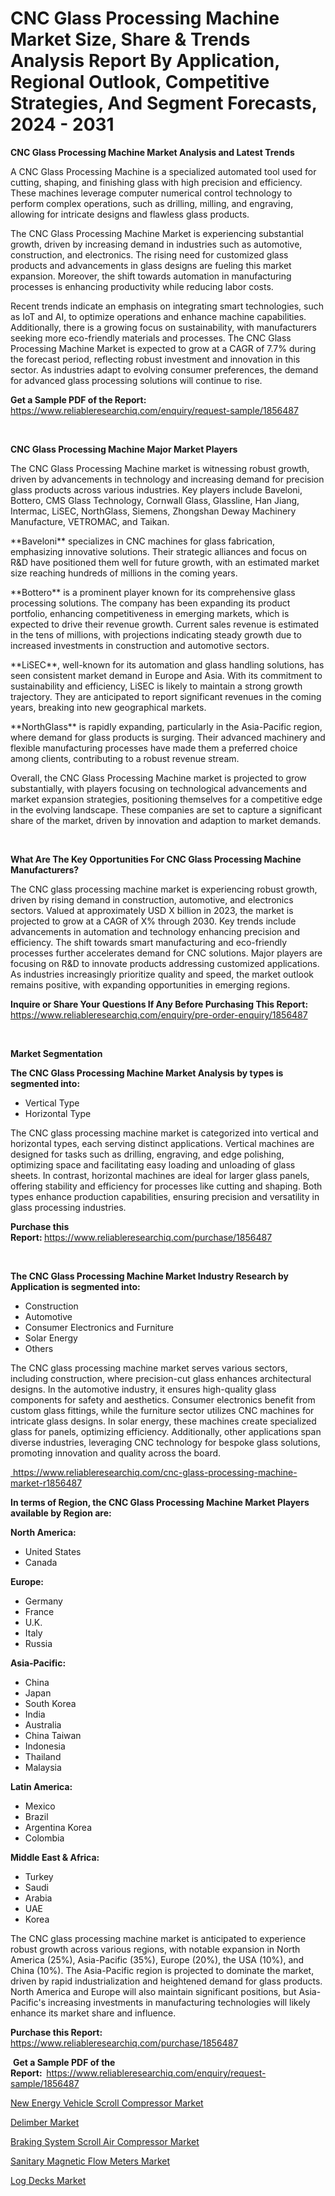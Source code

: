 <p><h1>CNC Glass Processing Machine Market Size, Share & Trends Analysis Report By Application, Regional Outlook, Competitive Strategies, And Segment Forecasts, 2024 - 2031</h1></p><p><strong>CNC Glass Processing Machine Market Analysis and Latest Trends</strong></p>
<p><p>A CNC Glass Processing Machine is a specialized automated tool used for cutting, shaping, and finishing glass with high precision and efficiency. These machines leverage computer numerical control technology to perform complex operations, such as drilling, milling, and engraving, allowing for intricate designs and flawless glass products. </p><p>The CNC Glass Processing Machine Market is experiencing substantial growth, driven by increasing demand in industries such as automotive, construction, and electronics. The rising need for customized glass products and advancements in glass designs are fueling this market expansion. Moreover, the shift towards automation in manufacturing processes is enhancing productivity while reducing labor costs.</p><p>Recent trends indicate an emphasis on integrating smart technologies, such as IoT and AI, to optimize operations and enhance machine capabilities. Additionally, there is a growing focus on sustainability, with manufacturers seeking more eco-friendly materials and processes. The CNC Glass Processing Machine Market is expected to grow at a CAGR of 7.7% during the forecast period, reflecting robust investment and innovation in this sector. As industries adapt to evolving consumer preferences, the demand for advanced glass processing solutions will continue to rise.</p></p>
<p><strong>Get a Sample PDF of the Report:&nbsp;</strong> <a href="https://www.reliableresearchiq.com/enquiry/request-sample/1856487?utm_campaign=104&utm_medium=2&utm_source=Github&utm_content=ia&utm_term=20102024&utm_id=cnc-glass-processing-machine">https://www.reliableresearchiq.com/enquiry/request-sample/1856487</a></p>
<p>&nbsp;</p>
<p><strong>CNC Glass Processing Machine Major Market Players</strong></p>
<p><p>The CNC Glass Processing Machine market is witnessing robust growth, driven by advancements in technology and increasing demand for precision glass products across various industries. Key players include Baveloni, Bottero, CMS Glass Technology, Cornwall Glass, Glassline, Han Jiang, Intermac, LiSEC, NorthGlass, Siemens, Zhongshan Deway Machinery Manufacture, VETROMAC, and Taikan.</p><p>**Baveloni** specializes in CNC machines for glass fabrication, emphasizing innovative solutions. Their strategic alliances and focus on R&D have positioned them well for future growth, with an estimated market size reaching hundreds of millions in the coming years.</p><p>**Bottero** is a prominent player known for its comprehensive glass processing solutions. The company has been expanding its product portfolio, enhancing competitiveness in emerging markets, which is expected to drive their revenue growth. Current sales revenue is estimated in the tens of millions, with projections indicating steady growth due to increased investments in construction and automotive sectors.</p><p>**LiSEC**, well-known for its automation and glass handling solutions, has seen consistent market demand in Europe and Asia. With its commitment to sustainability and efficiency, LiSEC is likely to maintain a strong growth trajectory. They are anticipated to report significant revenues in the coming years, breaking into new geographical markets.</p><p>**NorthGlass** is rapidly expanding, particularly in the Asia-Pacific region, where demand for glass products is surging. Their advanced machinery and flexible manufacturing processes have made them a preferred choice among clients, contributing to a robust revenue stream.</p><p>Overall, the CNC Glass Processing Machine market is projected to grow substantially, with players focusing on technological advancements and market expansion strategies, positioning themselves for a competitive edge in the evolving landscape. These companies are set to capture a significant share of the market, driven by innovation and adaption to market demands.</p></p>
<p>&nbsp;</p>
<p><strong>What Are The Key Opportunities For CNC Glass Processing Machine Manufacturers?</strong></p>
<p><p>The CNC glass processing machine market is experiencing robust growth, driven by rising demand in construction, automotive, and electronics sectors. Valued at approximately USD X billion in 2023, the market is projected to grow at a CAGR of X% through 2030. Key trends include advancements in automation and technology enhancing precision and efficiency. The shift towards smart manufacturing and eco-friendly processes further accelerates demand for CNC solutions. Major players are focusing on R&D to innovate products addressing customized applications. As industries increasingly prioritize quality and speed, the market outlook remains positive, with expanding opportunities in emerging regions.</p></p>
<p><strong>Inquire or Share Your Questions If Any Before Purchasing This Report:</strong> <a href="https://www.reliableresearchiq.com/enquiry/pre-order-enquiry/1856487?utm_campaign=104&utm_medium=2&utm_source=Github&utm_content=ia&utm_term=20102024&utm_id=cnc-glass-processing-machine">https://www.reliableresearchiq.com/enquiry/pre-order-enquiry/1856487</a></p>
<p>&nbsp;</p>
<p><strong>Market Segmentation</strong></p>
<p><strong>The CNC Glass Processing Machine Market Analysis by types is segmented into:</strong></p>
<p><ul><li>Vertical Type</li><li>Horizontal Type</li></ul></p>
<p><p>The CNC glass processing machine market is categorized into vertical and horizontal types, each serving distinct applications. Vertical machines are designed for tasks such as drilling, engraving, and edge polishing, optimizing space and facilitating easy loading and unloading of glass sheets. In contrast, horizontal machines are ideal for larger glass panels, offering stability and efficiency for processes like cutting and shaping. Both types enhance production capabilities, ensuring precision and versatility in glass processing industries.</p></p>
<p><strong>Purchase this Report:&nbsp;</strong><a href="https://www.reliableresearchiq.com/purchase/1856487?utm_campaign=104&utm_medium=2&utm_source=Github&utm_content=ia&utm_term=20102024&utm_id=cnc-glass-processing-machine">https://www.reliableresearchiq.com/purchase/1856487</a></p>
<p>&nbsp;</p>
<p><strong>The CNC Glass Processing Machine Market Industry Research by Application is segmented into:</strong></p>
<p><ul><li>Construction</li><li>Automotive</li><li>Consumer Electronics and Furniture</li><li>Solar Energy</li><li>Others</li></ul></p>
<p><p>The CNC glass processing machine market serves various sectors, including construction, where precision-cut glass enhances architectural designs. In the automotive industry, it ensures high-quality glass components for safety and aesthetics. Consumer electronics benefit from custom glass fittings, while the furniture sector utilizes CNC machines for intricate glass designs. In solar energy, these machines create specialized glass for panels, optimizing efficiency. Additionally, other applications span diverse industries, leveraging CNC technology for bespoke glass solutions, promoting innovation and quality across the board.</p></p>
<p><a href="https://www.reliableresearchiq.com/cnc-glass-processing-machine-market-r1856487?utm_campaign=104&utm_medium=2&utm_source=Github&utm_content=ia&utm_term=20102024&utm_id=cnc-glass-processing-machine">&nbsp;https://www.reliableresearchiq.com/cnc-glass-processing-machine-market-r1856487</a></p>
<p><strong>In terms of Region, the CNC Glass Processing Machine Market Players available by Region are:</strong></p>
<p>
    <p> <strong> North America: </strong>
        <ul>
            <li>United States</li>
            <li>Canada</li>
        </ul>
        </p> 
    <p> <strong> Europe: </strong>
        <ul>
            <li>Germany</li>
            <li>France</li>
            <li>U.K.</li>
            <li>Italy</li>
            <li>Russia</li>
        </ul>
        </p> 
    <p> <strong> Asia-Pacific: </strong>
        <ul>
            <li>China</li>
            <li>Japan</li>
            <li>South Korea</li>
            <li>India</li>
            <li>Australia</li>
            <li>China Taiwan</li>
            <li>Indonesia</li>
            <li>Thailand</li>
            <li>Malaysia</li>
        </ul>
        </p> 
    <p> <strong> Latin America: </strong>
        <ul>
            <li>Mexico</li>
            <li>Brazil</li>
            <li>Argentina Korea</li>
            <li>Colombia</li>
        </ul>
        </p> 
    <p> <strong> Middle East & Africa: </strong>
        <ul>
            <li>Turkey</li>
            <li>Saudi</li>
            <li>Arabia</li>
            <li>UAE</li>
            <li>Korea</li>
        </ul>
    </p>
    </p>
<p><p>The CNC glass processing machine market is anticipated to experience robust growth across various regions, with notable expansion in North America (25%), Asia-Pacific (35%), Europe (20%), the USA (10%), and China (10%). The Asia-Pacific region is projected to dominate the market, driven by rapid industrialization and heightened demand for glass products. North America and Europe will also maintain significant positions, but Asia-Pacific's increasing investments in manufacturing technologies will likely enhance its market share and influence.</p></p>
<p><strong>Purchase this Report: </strong><a href="https://www.reliableresearchiq.com/purchase/1856487?utm_campaign=104&utm_medium=2&utm_source=Github&utm_content=ia&utm_term=20102024&utm_id=cnc-glass-processing-machine">https://www.reliableresearchiq.com/purchase/1856487</a></p>
<p>&nbsp;<strong>Get a Sample PDF of the Report:&nbsp;&nbsp;</strong><a href="https://www.reliableresearchiq.com/enquiry/request-sample/1856487?utm_campaign=104&utm_medium=2&utm_source=Github&utm_content=ia&utm_term=20102024&utm_id=cnc-glass-processing-machine">https://www.reliableresearchiq.com/enquiry/request-sample/1856487</a></p>
<p><strong></strong></p>
<p><p><a href="https://github.com/halkoitweden3/Market-Research-Report-List-1/blob/main/new-energy-vehicle-scroll-compressor-market.md?utm_campaign=104&utm_medium=2&utm_source=Github&utm_content=ia&utm_term=20102024&utm_id=cnc-glass-processing-machine">New Energy Vehicle Scroll Compressor Market</a></p><p><a href="https://issuu.com/reportprime-2/docs/delimber-market-size-2030.pptx_c4610cd9ff8044?utm_campaign=104&utm_medium=2&utm_source=Github&utm_content=ia&utm_term=20102024&utm_id=cnc-glass-processing-machine">Delimber Market</a></p><p><a href="https://github.com/rozh43oreder/Market-Research-Report-List-1/blob/main/braking-system-scroll-air-compressor-market.md?utm_campaign=104&utm_medium=2&utm_source=Github&utm_content=ia&utm_term=20102024&utm_id=cnc-glass-processing-machine">Braking System Scroll Air Compressor Market</a></p><p><a href="https://www.linkedin.com/pulse/strategic-market-insights-navigating-global-sanitary-magnetic-yzabf?utm_campaign=104&utm_medium=2&utm_source=Github&utm_content=ia&utm_term=20102024&utm_id=cnc-glass-processing-machine">Sanitary Magnetic Flow Meters Market</a></p><p><a href="https://issuu.com/reportprime-2/docs/log-decks-market-size-2030.pptx_3d3bc546675d9b?utm_campaign=104&utm_medium=2&utm_source=Github&utm_content=ia&utm_term=20102024&utm_id=cnc-glass-processing-machine">Log Decks Market</a></p></p>